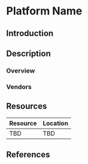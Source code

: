 # Platform Name #
## Introduction ##
## Description ##
### Overview ###
### Vendors ###
## Resources ##
| Resource | Location |
| --- | --- |
| TBD | TBD | 
## References ##